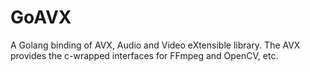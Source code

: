 # GoAVX
A Golang binding of AVX, Audio and Video eXtensible library.  The AVX provides the c-wrapped interfaces for FFmpeg and OpenCV, etc.